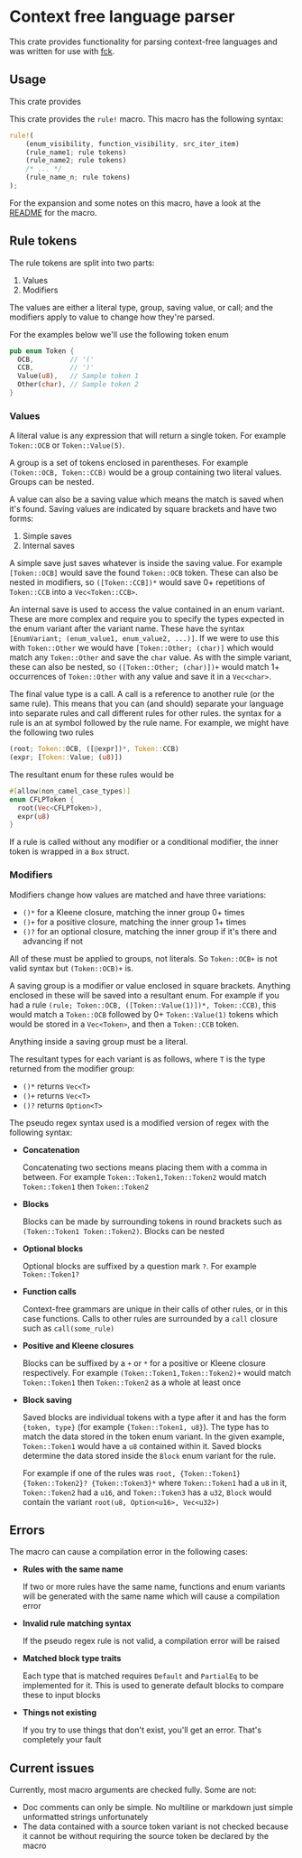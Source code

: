 # Context free language parser

This crate provides functionality for parsing context-free languages and was written for use with [fck](https://github.com/fck-language/fck).

## Usage

This crate provides

This crate provides the `rule!` macro. This macro has the following syntax:
```rust
rule!(
    (enum_visibility, function_visibility, src_iter_item)
    (rule_name1; rule tokens)
    (rule_name2; rule tokens)
    /* ... */
    (rule_name_n; rule tokens)
);
```

For the expansion and some notes on this macro, have a look at the [README](cflp_macros/README.md) for the macro.

## Rule tokens

The rule tokens are split into two parts:
1. Values
2. Modifiers

The values are either a literal type, group, saving value, or call; and the modifiers apply to value to change how they're parsed.

For the examples below we'll use the following token enum

```rust
pub enum Token {
  OCB,         // '('
  CCB,         // ')'
  Value(u8),   // Sample token 1
  Other(char), // Sample token 2
}
```

### Values

A literal value is any expression that will return a single token. For example `Token::OCB` or `Token::Value(5)`.

A group is a set of tokens enclosed in parentheses. For example `(Token::OCB, Token::CCB)` would be a group containing two literal values. Groups can be nested.

A value can also be a saving value which means the match is saved when it's found. Saving values are indicated by square brackets and have two forms:
1. Simple saves
2. Internal saves

A simple save just saves whatever is inside the saving value. For example `[Token::OCB]` would save the found `Token::OCB` token. These can also be nested in modifiers, so `([Token::CCB])*` would save 0+ repetitions of `Token::CCB` into a `Vec<Token::CCB>`.

An internal save is used to access the value contained in an enum variant. These are more complex and require you to specify the types expected in the enum variant after the variant name. These have the syntax `[EnumVariant; (enum_value1, enum_value2, ...)]`. If we were to use this with `Token::Other` we would have `[Token::Other; (char)]` which would match any `Token::Other` and save the `char` value. As with the simple variant, these can also be nested, so `([Token::Other; (char)])+` would match 1+ occurrences of `Token::Other` with any value and save it in a `Vec<char>`.

The final value type is a call. A call is a reference to another rule (or the same rule). This means that you can (and should) separate your language into separate rules and call different rules for other rules. the syntax for a rule is an at symbol followed by the rule name. For example, we might have the following two rules

```rust
(root; Token::OCB, ([@expr])*, Token::CCB)
(expr; [Token::Value; (u8)])
```

The resultant enum for these rules would be

```rust
#[allow(non_camel_case_types)]
enum CFLPToken {
  root(Vec<CFLPToken>),
  expr(u8)
}
```

If a rule is called without any modifier or a conditional modifier, the inner token is wrapped in a `Box` struct.

### Modifiers

Modifiers change how values are matched and have three variations:
- `()*` for a Kleene closure, matching the inner group 0+ times
- `()+` for a positive closure, matching the inner group 1+ times
- `()?` for an optional closure, matching the inner group if it's there and advancing if not

All of these must be applied to groups, not literals. So `Token::OCB+` is not valid syntax but `(Token::OCB)+` is.

A saving group is a modifier or value enclosed in square brackets. Anything enclosed in these will be saved into a resultant enum. For example if you had a rule `(rule; Token::OCB, ([Token::Value(1)])*, Token::CCB)`, this would match a `Token::OCB` followed by 0+ `Token::Value(1)` tokens which would be stored in a `Vec<Token>`, and then a `Token::CCB` token.

Anything inside a saving group must be a literal.

The resultant types for each variant is as follows, where `T` is the type returned from the modifier group:
- `()*` returns `Vec<T>`
- `()+` returns `Vec<T>`
- `()?` returns `Option<T>`

The pseudo regex syntax used is a modified version of regex with the following syntax:
- **Concatenation**

  Concatenating two sections means placing them with a comma in between. For example `Token::Token1,Token::Token2` would match `Token::Token1` then `Token::Token2`
- **Blocks**

  Blocks can be made by surrounding tokens in round brackets such as `(Token::Token1 Token::Token2)`. Blocks can be nested
- **Optional blocks**

  Optional blocks are suffixed by a question mark `?`. For example `Token::Token1?`
- **Function calls**

  Context-free grammars are unique in their calls of other rules, or in this case functions. Calls to other rules are surrounded by a `call` closure such as `call(some_rule)`
- **Positive and Kleene closures**

  Blocks can be suffixed by a `+` or `*` for a positive or Kleene closure respectively. For example `(Token::Token1,Token::Token2)+` would match `Token::Token1` then `Token::Token2` as a whole at least once
- **Block saving**

  Saved blocks are individual tokens with a type after it and has the form `{token, type}` (for example `{Token::Token1, u8}`). The type has to match the data stored in the token enum variant. In the given example, `Token::Token1` would have a `u8` contained within it. Saved blocks determine the data stored inside the `Block` enum variant for the rule.

  For example if one of the rules was `root, {Token::Token1} {Token::Token2}? {Token::Token3}*` where `Token::Token1` had a `u8` in it, `Token::Token2` had a `u16`, and `Token::Token3` has a `u32`, `Block` would contain the variant `root(u8, Option<u16>, Vec<u32>)`

## Errors

The macro can cause a compilation error in the following cases:
- **Rules with the same name**

  If two or more rules have the same name, functions and enum variants will be generated with the same name which will cause a compilation error
- **Invalid rule matching syntax**

  If the pseudo regex rule is not valid, a compilation error will be raised
- **Matched block type traits**

  Each type that is matched requires `Default` and `PartialEq` to be implemented for it. This is used to generate default blocks to compare these to input blocks
- **Things not existing**

  If you try to use things that don't exist, you'll get an error. That's completely your fault

## Current issues

Currently, most macro arguments are checked fully. Some are not:
- Doc comments can only be simple. No multiline or markdown just simple unformatted strings unfortunately
- The data contained with a source token variant is not checked because it cannot be without requiring the source token be declared by the macro
